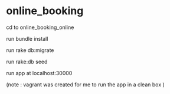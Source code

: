 # online_booking

cd to online_booking_online

run bundle install

run rake db:migrate

run rake:db seed

run app at localhost:30000

(note : vagrant was created for me to run the app in a clean box )
